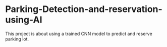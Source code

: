 # Parking-Detection-and-reservation-using-AI
This project is about using a trained CNN model to predict and reserve parking lot.
